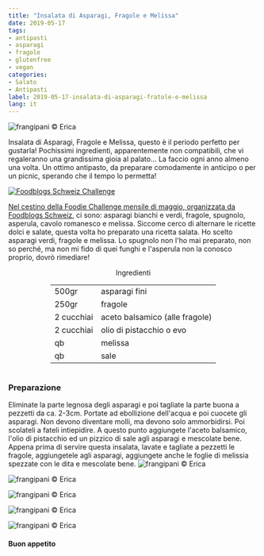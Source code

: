 ```yaml
---
title: "Insalata di Asparagi, Fragole e Melissa"
date: 2019-05-17
tags:
- antipasti
- asparagi
- fragole
- glutenfree
- vegan
categories:
- Salato
- Antipasti
label: 2019-05-17-insalata-di-asparagi-fratole-e-melissa
lang: it 
---
```

![](header.jpeg "frangipani © Erica")

Insalata di Asparagi, Fragole e Melissa, questo è il periodo perfetto per gustarla! Pochissimi ingredienti, apparentemente non compatibili, che vi regaleranno una grandissima gioia al palato... La faccio ogni anno almeno una volta. Un ottimo antipasto, da preparare comodamente in anticipo o per un picnic, sperando che il tempo lo permetta! 

<a href="https://www.foodblogs-schweiz.ch/challenge/" target="_blank" rel="noreferrer noopener">
<img src="https://www.foodblogs-schweiz.ch/wp-content/uploads/2019/04/Foodblogs-Schweiz-Banner-Mai.png" alt="Foodblogs Schweiz Challenge" class="wp-image-452"/>

Nel cestino della Foodie Challenge mensile di maggio, organizzata da <a href="https://www.foodblogs-schweiz.ch" target="_blank">Foodblogs Schweiz</a>, ci sono: asparagi bianchi e verdi, fragole, spugnolo, asperula, cavolo romanesco e melissa. Siccome cerco di alternare le ricette dolci e salate, questa volta ho preparato una ricetta salata. Ho scelto asparagi verdi, fragole e melissa. Lo spugnolo non l'ho mai preparato, non so perché, ma non mi fido di quei funghi e l'asperula non la conosco proprio, dovrò rimediare!

<div id="wrapper" style="text-align: center">
  <div id="yourdiv" style="display: inline-block;">
    <div class="ingredients">
      <div class="ingredients-title">Ingredienti</div>
      <table>
        <tbody>
          <tr>
            <td>500gr</td>
            <td>asparagi fini</td>
          </tr>
          <tr>
            <td>250gr</td>
            <td>fragole</td>
          </tr>
          <tr>
            <td>2 cucchiai</td>
            <td>aceto balsamico (alle fragole)</td>
          </tr>
          <tr>
            <td>2 cucchiai</td>
            <td>olio di pistacchio o evo</td>
          </tr>
          <tr>
            <td>qb</td>
            <td>melissa</td>
          </tr>
          <tr>
            <td>qb</td>
            <td>sale</td>    
          </tr>
        </tbody>
      </table>
    </div>
  </div>
</div>


<h3>
	<font color="grey">
		<i class="fa fa-cogs"></i>
	</font> Preparazione
</h3>

Eliminate la parte legnosa degli asparagi e poi tagliate la parte buona a pezzetti da ca. 2-3cm. Portate ad ebollizione dell'acqua e poi cuocete gli asparagi. Non devono diventare molli, ma devono solo ammorbidirsi. Poi scolateli a fateli intiepidire. A questo punto aggiungete l'aceto balsamico, l'olio di pistacchio ed un pizzico di sale agli asparagi e mescolate bene. Appena prima di servire questa insalata, lavate e tagliate a pezzetti le fragole, aggiungetele agli asparagi, aggiungete anche le foglie di melissia spezzate con le dita e mescolate bene.
![](risultato1.jpeg "frangipani © Erica")

![](risultato2.jpeg "frangipani © Erica")

![](risultato3.jpeg "frangipani © Erica")

![](risultato4.jpeg "frangipani © Erica")

![](risultato5.jpeg "frangipani © Erica")

<h4>Buon appetito
  <font color="red">
    <i class="fa fa-smile-o"></i>
  </font>
</h4>

